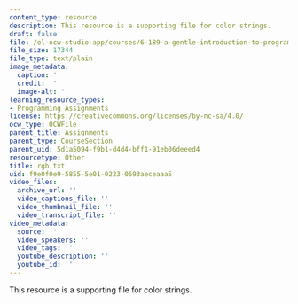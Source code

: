 ```yaml
---
content_type: resource
description: This resource is a supporting file for color strings.
draft: false
file: /ol-ocw-studio-app/courses/6-189-a-gentle-introduction-to-programming-using-python-january-iap-2011/f9e0f0e958555e0102230693aeceaaa5_rgb.txt
file_size: 17344
file_type: text/plain
image_metadata:
  caption: ''
  credit: ''
  image-alt: ''
learning_resource_types:
- Programming Assignments
license: https://creativecommons.org/licenses/by-nc-sa/4.0/
ocw_type: OCWFile
parent_title: Assignments
parent_type: CourseSection
parent_uid: 5d1a5094-f9b1-d4d4-bff1-91eb06deeed4
resourcetype: Other
title: rgb.txt
uid: f9e0f0e9-5855-5e01-0223-0693aeceaaa5
video_files:
  archive_url: ''
  video_captions_file: ''
  video_thumbnail_file: ''
  video_transcript_file: ''
video_metadata:
  source: ''
  video_speakers: ''
  video_tags: ''
  youtube_description: ''
  youtube_id: ''
---
```

This resource is a supporting file for color strings.